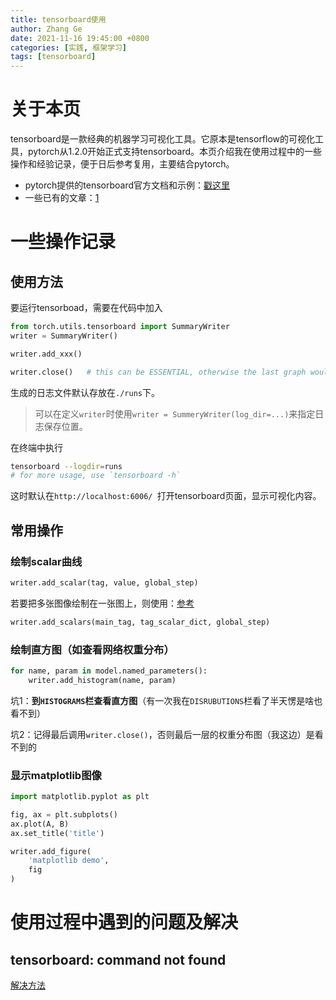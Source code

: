 ```yaml
---
title: tensorboard使用
author: Zhang Ge
date: 2021-11-16 19:45:00 +0800
categories: [实践, 框架学习]
tags: [tensorboard]
---
```

# 关于本页

tensorboard是一款经典的机器学习可视化工具。它原本是tensorflow的可视化工具，pytorch从1.2.0开始正式支持tensorboard。本页介绍我在使用过程中的一些操作和经验记录，便于日后参考复用，主要结合pytorch。

- pytorch提供的tensorboard官方文档和示例：[戳这里](https://pytorch.org/docs/stable/tensorboard.html)
- 一些已有的文章：[1](https://zhuanlan.zhihu.com/p/103630393)

# 一些操作记录

## 使用方法

要运行tensorboad，需要在代码中加入

```python
from torch.utils.tensorboard import SummaryWriter
writer = SummaryWriter()

writer.add_xxx()

writer.close()   # this can be ESSENTIAL, otherwise the last graph would not show!
```

生成的日志文件默认存放在`./runs`下。

> 可以在定义`writer`时使用`writer = SummeryWriter(log_dir=...)`来指定日志保存位置。

在终端中执行

```bash
tensorboard --logdir=runs
# for more usage, use `tensorboard -h` 
```

这时默认在`http://localhost:6006/ `打开tensorboard页面，显示可视化内容。

## 常用操作

### 绘制scalar曲线

```python
writer.add_scalar(tag, value, global_step)
```

若要把多张图像绘制在一张图上，则使用：[参考](https://pytorch.org/docs/stable/tensorboard.html#torch.utils.tensorboard.writer.SummaryWriter.add_scalars)

```python
writer.add_scalars(main_tag, tag_scalar_dict, global_step)
```



### 绘制直方图（如查看网络权重分布）

```python
for name, param in model.named_parameters():
    writer.add_histogram(name, param)
```

坑1：**到`HISTOGRAMS`栏查看直方图**（有一次我在`DISRUBUTIONS`栏看了半天愣是啥也看不到）

坑2：记得最后调用`writer.close()`，否则最后一层的权重分布图（我这边）是看不到的

### 显示matplotlib图像

```python
import matplotlib.pyplot as plt

fig, ax = plt.subplots() 
ax.plot(A, B)
ax.set_title('title')

writer.add_figure(
    'matplotlib demo', 
    fig
)
```

# 使用过程中遇到的问题及解决

## tensorboard: command not found

[解决方法](https://stackoverflow.com/a/53870810/10096987)

